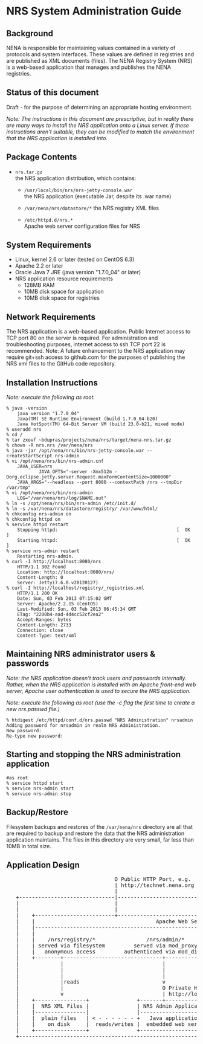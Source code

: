 NRS System Administration Guide
===============================


Background
----------

NENA is responsible for maintaining values contained in a variety of protocols and system interfaces.  These values are defined in registries and are published as XML documents (files).  The NENA Registry System (NRS) is a web-based application that manages and publishes the NENA registries.

Status of this document
-----------------------

Draft - for the purpose of determining an appropriate hosting environment.

_Note: The instructions in this document are prescriptive, but in reality there are many ways to install the NRS application onto a Linux server.  If these instructions aren't suitable, they can be modified to match the environment that the NRS application is installed into._


Package Contents
----------------

* `nrs.tar.gz`  
  the NRS application distribution, which contains:

  * `/usr/local/bin/nrs/nrs-jetty-console.war`  
    the NRS application (executable Jar, despite its .war name)

  * `/var/nena/nrs/datastore/*`
    the NRS registry XML files

  * `/etc/httpd.d/nrs.*`  
    Apache web server configuration files for NRS


System Requirements
-------------------

* Linux, kernel 2.6 or later (tested on CentOS 6.3)
* Apache 2.2 or later
* Oracle Java 7 JRE (java version "1.7.0_04" or later)
* NRS application resource requirements
  * 128MB RAM
  * 10MB disk space for application
  * 10MB disk space for registries


Network Requirements
--------------------

The NRS application is a web-based application.  Public Internet access to TCP port 80 on the server is required.
For administration and troubleshooting purposes, internet access to ssh TCP port 22 is recommended.
Note: A future enhancement to the NRS application may require git+ssh access to github.com for the purposes of publishing the NRS xml files to the GitHub code repository.


Installation Instructions
-------------------------
_Note: execute the following as root._

	% java -version
		java version "1.7.0_04"
		Java(TM) SE Runtime Environment (build 1.7.0_04-b20)
		Java HotSpot(TM) 64-Bit Server VM (build 23.0-b21, mixed mode)
	% useradd nrs
	% cd /
	% tar zxovf ~bdupras/projects/nena/nrs/target/nena-nrs.tar.gz
	% chown -R nrs.nrs /var/nena/nrs
	% java -jar /opt/nena/nrs/bin/nrs-jetty-console.war --createStartScript nrs-admin
	% vi /opt/nena/nrs/bin/nrs-admin.cnf
		JAVA_USER=nrs
                JAVA_OPTS="-server -Xmx512m -Dorg.eclipse.jetty.server.Request.maxFormContentSize=1000000"
		JAVA_ARGS="--headless --port 8080 --contextPath /nrs --tmpDir /var/tmp"
	% vi /opt/nena/nrs/bin/nrs-admin
		LOG="/var/nena/nrs/log/$NAME.out"
	% ln -s /opt/nena/nrs/bin/nrs-admin /etc/init.d/
	% ln -s /var/nena/nrs/datastore/registry/ /var/www/html/
	% chkconfig nrs-admin on
	% chkconfig httpd on
	% service httpd restart
		Stopping httpd:                                            [  OK  ]
		Starting httpd:                                            [  OK  ]
	% service nrs-admin restart
		Restarting nrs-admin.
	% curl -I http://localhost:8080/nrs
		HTTP/1.1 302 Found
		Location: http://localhost:8080/nrs/
		Content-Length: 0
		Server: Jetty(7.6.0.v20120127)
	% curl -I http://localhost/registry/_registries.xml
		HTTP/1.1 200 OK
		Date: Sun, 03 Feb 2013 07:15:02 GMT
		Server: Apache/2.2.15 (CentOS)
		Last-Modified: Sun, 03 Feb 2013 06:45:34 GMT
		ETag: "2200b4-aad-4d4cc52cf2ea2"
		Accept-Ranges: bytes
		Content-Length: 2733
		Connection: close
		Content-Type: text/xml


Maintaining NRS administrator users & passwords
------------------------------------------
_Note: the NRS application doesn't track users and passwords internally.  Rather, when the NRS application is installed with an Apache front-end web server, Apache user authentication is used to secure the NRS application._

_Note: execute the following as root (use the -c flag the first time to create a new nrs.passwd file.)_

	% htdigest /etc/httpd/conf.d/nrs.passwd "NRS Administration" nrsadmin
	Adding password for nrsadmin in realm NRS Administration.
	New password:
	Re-type new password:


Starting and stopping the NRS administration application
--------------------------------------------------------

	#as root
	% service httpd start
	% service nrs-admin start
	% service nrs-admin stop


Backup/Restore
--------------

Filesystem backups and restores of the `/var/nena/nrs` directory are all that are required to backup and restore the data that the NRS administration application maintains.  The files in this directory are very small, far less than 10MB in total size.


Application Design
------------------
<pre>
                                  O Public HTTP Port, e.g.
                                  | http://technet.nena.org
                                  |
   +------------------------------|---------------------------------------+
   |                              |                         Linux Host OS |
   |                              |                                       |
   |    +-------------------------+------------------------------+        |
   |    |                                      Apache Web Server |        |
   |    |--------------------------------------------------------|        |
   |    |                                                        |        |
   |    |    /nrs/registry/*                /nrs/admin/*         |        |
   |    | served via filesystem         served via mod_proxy     |        |
   |    |   anonymous access         authenticaed via mod_digest |        |
   |    +--------+-------------------------------+---------------+        |
   |             |                               |                        |
   |             |                               |                        |
   |             |                               |                        |
   |             |reads                          v                        |
   |             |                               O Private HTTP port      |
   |             v                               | http://localhost:8080  |
   |    +----------------+               +-------+---------------+        |
   |    |  NRS XML Files |               | NRS Admin Application |        |
   |    |----------------|               |-----------------------|        |
   |    |  plain files   | &lt; - - - - - - +   Java application    |        |
   |    |    on disk     |  reads/writes |  embedded web server  |        |
   |    +----------------+               +-----------------------+        |
   +----------------------------------------------------------------------+

</pre>

